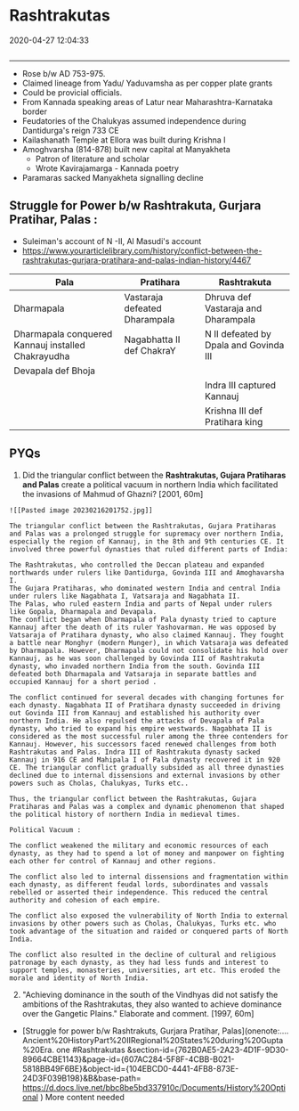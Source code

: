 # Rashtrakutas

2020-04-27 12:04:33

```toc
```

---

- Rose b/w AD 753-975.
- Claimed lineage from Yadu/ Yaduvamsha as per copper plate grants
- Could be provicial officials.
- From Kannada speaking areas of Latur near Maharashtra-Karnataka border
- Feudatories of the Chalukyas assumed independence during Dantidurga's reign 733 CE
- Kailashanath Temple at Ellora was built during Krishna I
- Amoghvarsha (814-878) built new capital at Manyakheta
    - Patron of literature and scholar
    - Wrote Kavirajamarga - Kannada poetry
- Paramaras sacked Manyakheta signalling decline

## Struggle for Power b/w Rashtrakuta, Gurjara Pratihar, Palas :

- Suleiman's account of N -II, Al Masudi's account
- <https://www.yourarticlelibrary.com/history/conflict-between-the-rashtrakutas-gurjara-pratihara-and-palas-indian-history/4467>

| Pala                                                      | Pratihara                            | Rashtrakuta                                   |
| --------------------------------------------------------- | ------------------------------------ | --------------------------------------------- |
| Dharmapala                                                | Vastaraja        defeated Dharampala | Dhruva def        Vastaraja and Dharampala    |
| Dharmapala        conquered Kannauj installed Chakrayudha | Nagabhatta II        def ChakraY     | N II defeated        by Dpala and Govinda III |
| Devapala def        Bhoja                                 |                                      |                                               |
|                                                           |                                      | Indra III        captured Kannauj             |
|                                                           |                                      | Krishna III        def Pratihara king         |

## PYQs

1. Did the triangular conflict between the **Rashtrakutas, Gujara Pratiharas and Palas** create a political vacuum in northern India which facilitated the invasions of Mahmud of Ghazni? [2001, 60m]

```ad-Answer
![[Pasted image 20230216201752.jpg]]

The triangular conflict between the Rashtrakutas, Gujara Pratiharas and Palas was a prolonged struggle for supremacy over northern India, especially the region of Kannauj, in the 8th and 9th centuries CE. It involved three powerful dynasties that ruled different parts of India:

The Rashtrakutas, who controlled the Deccan plateau and expanded northwards under rulers like Dantidurga, Govinda III and Amoghavarsha I.
The Gujara Pratiharas, who dominated western India and central India under rulers like Nagabhata I, Vatsaraja and Nagabhata II.
The Palas, who ruled eastern India and parts of Nepal under rulers like Gopala, Dharmapala and Devapala.
The conflict began when Dharmapala of Pala dynasty tried to capture Kannauj after the death of its ruler Yashovarman. He was opposed by Vatsaraja of Pratihara dynasty, who also claimed Kannauj. They fought a battle near Monghyr (modern Munger), in which Vatsaraja was defeated by Dharmapala. However, Dharmapala could not consolidate his hold over Kannauj, as he was soon challenged by Govinda III of Rashtrakuta dynasty, who invaded northern India from the south. Govinda III defeated both Dharmapala and Vatsaraja in separate battles and occupied Kannauj for a short period .

The conflict continued for several decades with changing fortunes for each dynasty. Nagabhata II of Pratihara dynasty succeeded in driving out Govinda III from Kannauj and established his authority over northern India. He also repulsed the attacks of Devapala of Pala dynasty, who tried to expand his empire westwards. Nagabhata II is considered as the most successful ruler among the three contenders for Kannauj. However, his successors faced renewed challenges from both Rashtrakutas and Palas. Indra III of Rashtrakuta dynasty sacked Kannauj in 916 CE and Mahipala I of Pala dynasty recovered it in 920 CE. The triangular conflict gradually subsided as all three dynasties declined due to internal dissensions and external invasions by other powers such as Cholas, Chalukyas, Turks etc..

Thus, the triangular conflict between the Rashtrakutas, Gujara Pratiharas and Palas was a complex and dynamic phenomenon that shaped the political history of northern India in medieval times.

Political Vacuum :

The conflict weakened the military and economic resources of each dynasty, as they had to spend a lot of money and manpower on fighting each other for control of Kannauj and other regions.

The conflict also led to internal dissensions and fragmentation within each dynasty, as different feudal lords, subordinates and vassals rebelled or asserted their independence. This reduced the central authority and cohesion of each empire.

The conflict also exposed the vulnerability of North India to external invasions by other powers such as Cholas, Chalukyas, Turks etc. who took advantage of the situation and raided or conquered parts of North India.

The conflict also resulted in the decline of cultural and religious patronage by each dynasty, as they had less funds and interest to support temples, monasteries, universities, art etc. This eroded the morale and identity of North India.

```


2. "Achieving dominance in the south of the Vindhyas did not satisfy the ambitions of the Rashtrakutas, they also wanted to achieve dominance over the Gangetic PIains." Elaborate and comment. [1997, 60m]
-   [Struggle for power b/w Rashtrakuts, Gurjara Pratihar, Palas](onenote:.... Ancient%20HistoryPart%20IIRegional%20States%20during%20Gupta%20Era. one #Rashtrakutas &section-id={762B0AE5-2A23-4D1F-9D30-89664CBE1143}&page-id={607AC284-5F8F-4CBB-B021-5818BB49F6BE}&object-id={104EBCD0-4441-4FB8-873E-24D3F039B198}&B&base-path= https://d.docs.live.net/bbc8be5bd337910c/Documents/History%20Optional ) More content needed


```ad-Answer



```